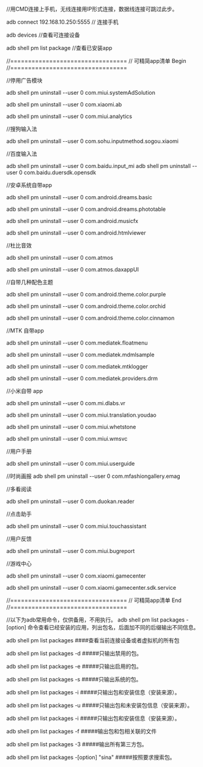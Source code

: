 //用CMD连接上手机，无线连接用IP形式连接，数据线连接可跳过此步。

adb connect 192.168.10.250:5555		// 连接手机

adb devices		//查看可连接设备

adb shell pm list package	//查看已安装app



//=================================
// 可精简app清单 Begin
//=================================

//停用广告模块

adb shell pm uninstall --user 0 com.miui.systemAdSolution

adb shell pm uninstall --user 0 com.xiaomi.ab

adb shell pm uninstall --user 0 com.miui.analytics

//搜狗输入法

adb shell pm uninstall --user 0 com.sohu.inputmethod.sogou.xiaomi

//百度输入法

adb shell pm uninstall --user 0 com.baidu.input_mi
adb shell pm uninstall --user 0 com.baidu.duersdk.opensdk

//安卓系统自带app

adb shell pm uninstall --user 0 com.android.dreams.basic

adb shell pm uninstall --user 0 com.android.dreams.phototable

adb shell pm uninstall --user 0 com.android.musicfx

adb shell pm uninstall --user 0 com.android.htmlviewer

//杜比音效

adb shell pm uninstall --user 0 com.atmos

adb shell pm uninstall --user 0 com.atmos.daxappUI

//自带几种配色主题

adb shell pm uninstall --user 0 com.android.theme.color.purple

adb shell pm uninstall --user 0 com.android.theme.color.orchid

adb shell pm uninstall --user 0 com.android.theme.color.cinnamon

//MTK 自带app

adb shell pm uninstall --user 0 com.mediatek.floatmenu

adb shell pm uninstall --user 0 com.mediatek.mdmlsample

adb shell pm uninstall --user 0 com.mediatek.mtklogger

adb shell pm uninstall --user 0 com.mediatek.providers.drm

//小米自带 app

adb shell pm uninstall --user 0 com.mi.dlabs.vr

adb shell pm uninstall --user 0 com.miui.translation.youdao

adb shell pm uninstall --user 0 com.miui.whetstone

adb shell pm uninstall --user 0 com.miui.wmsvc

//用户手册

adb shell pm uninstall --user 0 com.miui.userguide

//时尚画报
adb shell pm uninstall --user 0 com.mfashiongallery.emag

//多看阅读

adb shell pm uninstall --user 0 com.duokan.reader

//点击助手

adb shell pm uninstall --user 0 com.miui.touchassistant

//用户反馈

adb shell pm uninstall --user 0 com.miui.bugreport

//游戏中心

adb shell pm uninstall --user 0 com.xiaomi.gamecenter

adb shell pm uninstall --user 0 com.xiaomi.gamecenter.sdk.service

//=================================
// 可精简app清单 End
//=================================


//以下为adb常用命令，仅供备用，不用执行。
adb shell pm list packages -[option] 命令查看已经安装的应用，列出包名，后面加不同的后缀输出不同信息。

adb shell pm list packages     ####查看当前连接设备或者虚拟机的所有包

adb shell pm list packages -d    #####只输出禁用的包。

adb shell pm list packages -e    #####只输出启用的包。

adb shell pm list packages -s    #####只输出系统的包。

adb shell pm list packages -i   #####只输出包和安装信息（安装来源）。

adb shell pm list packages -u   #####只输出包和未安装包信息（安装来源）。

adb shell pm list packages -i   #####只输出包和安装信息（安装来源）。

adb shell pm list packages -f   #####输出包和包相关联的文件

adb shell pm list packages -3   #####输出所有第三方包。

adb shell pm list packages -[option] "sina"   #####按照要求搜索包。
